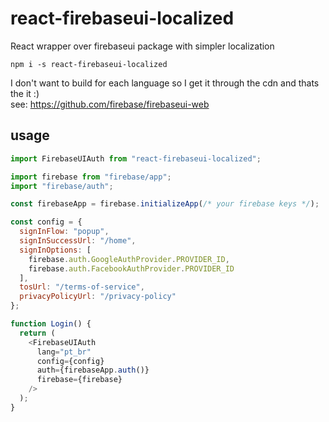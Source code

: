 # react-firebaseui-localized

React wrapper over firebaseui package with simpler localization

`npm i -s react-firebaseui-localized`

I don't want to build for each language so I get it through the cdn and thats the it :)  
see: https://github.com/firebase/firebaseui-web

## usage


```js
import FirebaseUIAuth from "react-firebaseui-localized";

import firebase from "firebase/app";
import "firebase/auth";

const firebaseApp = firebase.initializeApp(/* your firebase keys */);

const config = {
  signInFlow: "popup",
  signInSuccessUrl: "/home",
  signInOptions: [
    firebase.auth.GoogleAuthProvider.PROVIDER_ID,
    firebase.auth.FacebookAuthProvider.PROVIDER_ID
  ],
  tosUrl: "/terms-of-service",
  privacyPolicyUrl: "/privacy-policy"
};

function Login() {
  return (
    <FirebaseUIAuth
      lang="pt_br"
      config={config}
      auth={firebaseApp.auth()}
      firebase={firebase}
    />
  );
}
```
